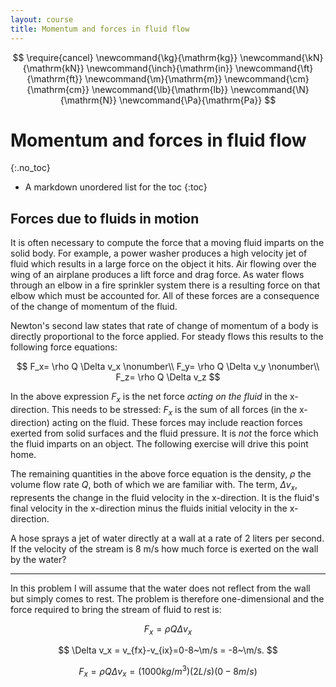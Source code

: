 ```yaml
---
layout: course
title: Momentum and forces in fluid flow
---
```


$$
\require{cancel}
\newcommand{\kg}{\mathrm{kg}}
\newcommand{\kN}{\mathrm{kN}}
\newcommand{\inch}{\mathrm{in}}
\newcommand{\ft}{\mathrm{ft}}
\newcommand{\m}{\mathrm{m}}
\newcommand{\cm}{\mathrm{cm}}
\newcommand{\lb}{\mathrm{lb}}
\newcommand{\N}{\mathrm{N}}
\newcommand{\Pa}{\mathrm{Pa}}
$$

# Momentum and forces in fluid flow
{:.no_toc}

* A markdown unordered list for the toc
{:toc}

## Forces due to fluids in motion

It is often necessary to compute the force that a moving fluid imparts on the solid body.  For example, a power washer produces a high velocity jet of fluid which results in a large force on the object it hits.  Air flowing over the wing of an airplane produces a lift force and drag force.  As water flows through an elbow in a fire sprinkler system there is a resulting force on that elbow which must be accounted for.  All of these forces are a consequence of the change of momentum of the fluid.

Newton's second law states that rate of change of momentum of a body is directly proportional to the force applied.  For steady flows this results to the following force equations:

$$
F_x= \rho Q \Delta v_x \nonumber\\
F_y= \rho Q \Delta v_y \nonumber\\
F_z= \rho Q \Delta v_z
$$

In the above expression $F_x$ is the net force *acting on the fluid* in the x-direction.  This needs to be stressed:  $F_x$ is the sum of all forces (in the x-direction) acting on the fluid.  These forces may include reaction forces exerted from solid surfaces and the fluid pressure.  It is *not* the force which the fluid imparts on an object.  The following exercise will drive this point home.

The remaining quantities in the above force equation is the density, $\rho$ the volume flow rate $Q$, both of which we are familiar with.  The term, $\Delta v_x$, represents the change in the fluid velocity in the x-direction.  It is the fluid's final velocity in the x-direction minus the fluids initial velocity in the x-direction.


<div class="example">

A hose sprays a jet of water directly at a wall at a rate of 2 liters per second.  If the velocity of the stream is 8 m/s how much force is exerted on the wall by the water?

<hr>

In this problem I will assume that the water does not reflect from the wall but simply comes to rest.  The problem is therefore one-dimensional and the force required to bring the stream of fluid to rest is:

$$
F_x= \rho Q \Delta v_x
$$

$$
\Delta v_x = v_{fx}-v_{ix}=0-8~\m/s = -8~\m/s.
$$

$$
F_x= \rho Q \Delta v_x = \left(1000 kg/m^3\right) \left( 2 L/s\right)\left(0-8m/s)
$$
</div>
